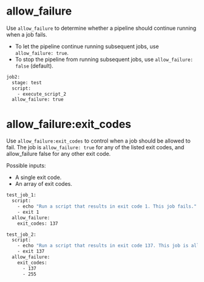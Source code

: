 # allow_failure
Use ```allow_failure``` to determine whether a pipeline should continue running when a job fails.

* To let the pipeline continue running subsequent jobs, use ```allow_failure: true```.
* To stop the pipeline from running subsequent jobs, use ```allow_failure: false``` (default).

```sh
job2:
  stage: test
  script:
    - execute_script_2
  allow_failure: true
```

# allow_failure:exit_codes
Use ```allow_failure:exit_codes``` to control when a job should be allowed to fail. The job is ```allow_failure: true``` for any of the listed exit codes, and allow_failure false for any other exit code.

Possible inputs:
* A single exit code.
* An array of exit codes.

```sh
test_job_1:
  script:
    - echo "Run a script that results in exit code 1. This job fails."
    - exit 1
  allow_failure:
    exit_codes: 137

test_job_2:
  script:
    - echo "Run a script that results in exit code 137. This job is allowed to fail."
    - exit 137
  allow_failure:
    exit_codes:
      - 137
      - 255
```